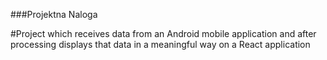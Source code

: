 ###Projektna Naloga

#Project which receives data from an Android mobile application and after processing displays that data in a meaningful way on a React application
